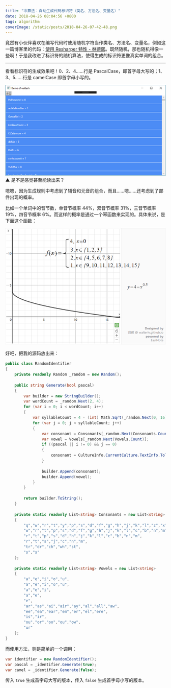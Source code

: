 ```yaml
---
title: "冷算法：自动生成代码标识符（类名、方法名、变量名）"
date: 2018-04-26 08:04:56 +0800
tags: algorithm
coverImage: /static/posts/2018-04-26-07-42-48.png
---
```


竟然有小伙伴喜欢在编写代码时使用随机字符当作类名、方法名、变量名，例如这一篇博客里的代码：[使用 Resharper 特性 - 林德熙](https://blog.lindexi.com/post/%E4%BD%BF%E7%94%A8-Resharper-%E7%89%B9%E6%80%A7.html)。既然随机，那也随机得像一些啊！于是我改进了标识符的随机算法，使得生成的标识符更像真实单词的组合。

---

看看标识符的生成效果吧！0、2、4……行是 PascalCase，即首字母大写的；1、3、5……行是 camelCase 即首字母小写的。

![自动生成的标识符](/static/posts/2018-04-26-07-42-48.png)  
▲ 是不是感觉甚至能读出来？

嗯嗯，因为生成规则中考虑到了辅音和元音的组合，而且……嗯……还考虑到了部件出现的概率。

比如一个单词中的音节数，单音节概率 44%，双音节概率 31%，三音节概率 19%，四音节概率 6%。而这样的概率是通过一个幂函数来实现的。具体来说，是下面这个函数：

![音节数](/static/posts/2018-04-26-08-02-01.png)

好吧，把我的源码放出来：

```csharp
public class RandomIdentifier
{
    private readonly Random _random = new Random();

    public string Generate(bool pascal)
    {
        var builder = new StringBuilder();
        var wordCount = _random.Next(2, 4);
        for (var i = 0; i < wordCount; i++)
        {
            var syllableCount = 4 - (int) Math.Sqrt(_random.Next(0, 16));
            for (var j = 0; j < syllableCount; j++)
            {
                var consonant = Consonants[_random.Next(Consonants.Count)];
                var vowel = Vowels[_random.Next(Vowels.Count)];
                if ((pascal || i != 0) && j == 0)
                {
                    consonant = CultureInfo.CurrentCulture.TextInfo.ToTitleCase(consonant);
                }

                builder.Append(consonant);
                builder.Append(vowel);
            }
        }

        return builder.ToString();
    }

    private static readonly List<string> Consonants = new List<string>
    {
        "q","w","r","t","y","p","s","d","f","g","h","j","k","l","z","x","c","v","b","n","m",
        "w","r","t","p","s","d","f","g","h","j","k","l","c","b","n","m",
        "r","t","p","s","d","h","j","k","l","c","b","n","m",
        "r","t","s","j","c","n","m",
        "tr","dr","ch","wh","st",
        "s","s"
    };

    private static readonly List<string> Vowels = new List<string>
    {
        "a","e","i","o","u",
        "a","e","i","o","u",
        "a","e","i",
        "a","e",
        "e",
        "ar","as","ai","air","ay","al","all","aw",
        "ee","ea","ear","em","er","el","ere",
        "is","ir",
        "ou","or","oo","ou","ow",
        "ur"
    };
}
```

而使用方法，则是简单的一个调用：

```csharp
var identifier = new RandomIdentifier();
var pascal = _identifier.Generate(true);
var camel = _identifier.Generate(false);
```

传入 `true` 生成首字母大写的版本，传入 `false` 生成首字母小写的版本。

